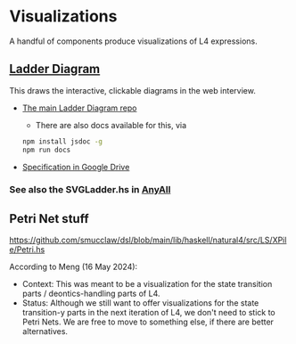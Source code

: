 # Visualizations

A handful of components produce visualizations of L4 expressions.

## [Ladder Diagram](https://github.com/smucclaw/ladder-diagram)

This draws the interactive, clickable diagrams in the web interview.

* [The main Ladder Diagram repo](https://github.com/smucclaw/ladder-diagram)
  * There are also docs available for this, via

  ```bash
  npm install jsdoc -g
  npm run docs
  ```

* [Specification in Google Drive](https://drive.google.com/drive/folders/1y7TssfA925VuyuAt8VBaNxlRTo8KyqlS?usp=sharing)

### See also the SVGLadder.hs in [AnyAll](./anyall.md)

## Petri Net stuff

<https://github.com/smucclaw/dsl/blob/main/lib/haskell/natural4/src/LS/XPile/Petri.hs>

According to Meng (16 May 2024):

* Context: This was meant to be a visualization for the state transition parts / deontics-handling parts of L4.
* Status: Although we still want to offer visualizations for the state transition-y parts in the next iteration of L4,  we don't need to stick to Petri Nets. We are free to move to something else, if there are better alternatives.
